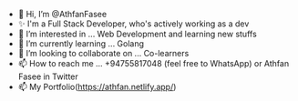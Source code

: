 - 👋 Hi, I’m @AthfanFasee
- ✨ I'm a Full Stack Developer, who's actively working as a dev
- 👀 I’m interested in ... Web Development and learning new stuffs
- 🌱 I’m currently learning ... Golang
- 💞️ I’m looking to collaborate on ... Co-learners
- 📫 How to reach me ... +94755817048 (feel free to WhatsApp) or Athfan Fasee in Twitter
- 📫 My Portfolio(https://athfan.netlify.app/)

<!---
AthfanFasee/AthfanFasee is a ✨ special ✨ repository because its `README.md` (this file) appears on your GitHub profile.
You can click the Preview link to take a look at your changes.
--->
